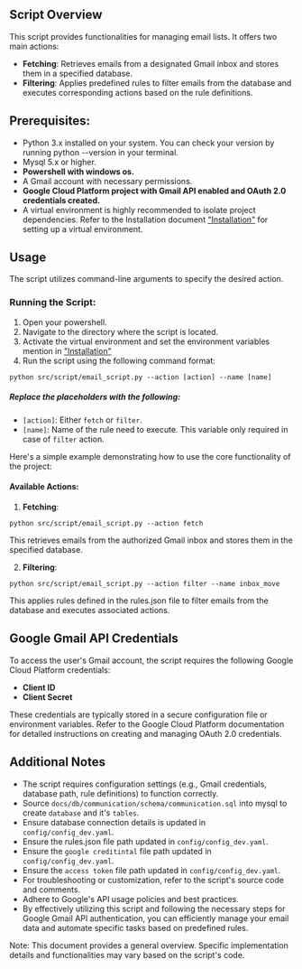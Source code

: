## Script Overview
This script provides functionalities for managing email lists. It offers two main actions:

- **Fetching**: Retrieves emails from a designated Gmail inbox and stores them in a specified database.
- **Filtering**: Applies predefined rules to filter emails from the database and executes corresponding actions based on the rule definitions.

## Prerequisites:
- Python 3.x installed on your system. You can check your version by running python --version in your terminal.
- Mysql 5.x or higher.
- **Powershell with windows os.**
- A Gmail account with necessary permissions.
- **Google Cloud Platform project with Gmail API enabled and OAuth 2.0 credentials created.**
- A virtual environment is highly recommended to isolate project dependencies. Refer to the Installation document ["Installation"] for setting up a virtual environment.

## Usage
The script utilizes command-line arguments to specify the desired action.

### Running the Script:

1. Open your powershell.
2. Navigate to the directory where the script is located.
3. Activate the virtual environment and set the environment variables mention in ["Installation"]
4. Run the script using the following command format:
```shell
python src/script/email_script.py --action [action] --name [name]
```
##### Replace the placeholders with the following:
- `[action]`: Either `fetch` or `filter`.
- `[name]`: Name of the rule need to execute. This variable only required in case of `filter` action.

Here's a simple example demonstrating how to use the core functionality of the project:

#### Available Actions:

1. **Fetching**:
```shell
python src/script/email_script.py --action fetch
```
This retrieves emails from the authorized Gmail inbox and stores them in the specified database.

2. **Filtering**:
```shell
python src/script/email_script.py --action filter --name inbox_move
```
This applies rules defined in the rules.json file to filter emails from the database and executes associated actions.

## Google Gmail API Credentials
To access the user's Gmail account, the script requires the following Google Cloud Platform credentials:

- **Client ID**
- **Client Secret**

These credentials are typically stored in a secure configuration file or environment variables. Refer to the Google Cloud Platform documentation for detailed instructions on creating and managing OAuth 2.0 credentials.

## Additional Notes
- The script requires configuration settings (e.g., Gmail credentials, database path, rule definitions) to function correctly.
- Source `docs/db/communication/schema/communication.sql` into mysql to create `database` and it's `tables`.
- Ensure database connection details is updated in `config/config_dev.yaml`. 
- Ensure the rules.json file path updated in `config/config_dev.yaml`.
- Ensure the `google creditintal` file path updated in `config/config_dev.yaml`.
- Ensure the `access token` file path updated in `config/config_dev.yaml`.
- For troubleshooting or customization, refer to the script's source code and comments.
- Adhere to Google's API usage policies and best practices.
- By effectively utilizing this script and following the necessary steps for Google Gmail API authentication, you can efficiently manage your email data and automate specific tasks based on predefined rules.

Note: This document provides a general overview. Specific implementation details and functionalities may vary based on the script's code.


["Installation"]: ./installation.md